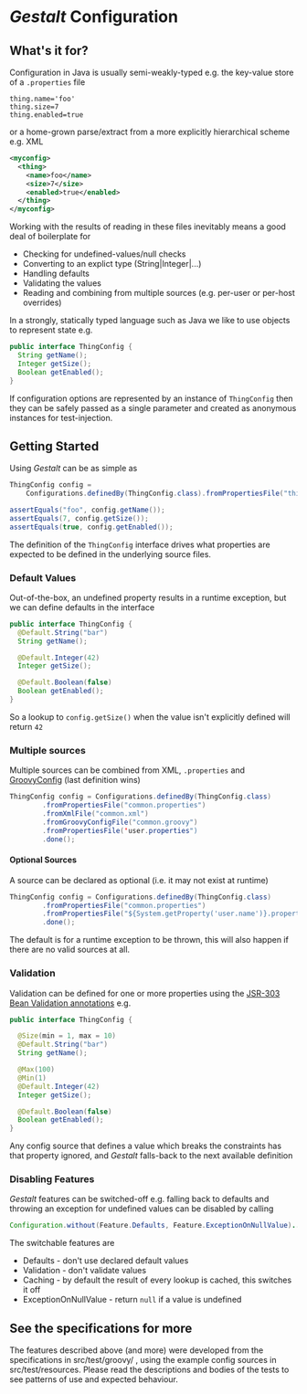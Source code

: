 # *Gestalt* Configuration

## What's it for?
Configuration in Java is usually semi-weakly-typed e.g. the key-value store of a `.properties` file

```properties
thing.name='foo'
thing.size=7
thing.enabled=true
```

or a home-grown parse/extract from a more explicitly hierarchical scheme e.g. XML

```xml
<myconfig>
  <thing>
    <name>foo</name>
    <size>7</size>
    <enabled>true</enabled>
  </thing>
</myconfig>
```

Working with the results of reading in these files inevitably means a good deal of boilerplate for

* Checking for undefined-values/null checks
* Converting to an explict type (String|Integer|...)
* Handling defaults
* Validating the values
* Reading and combining from multiple sources (e.g. per-user or per-host overrides)

In a strongly, statically typed language such as Java we like to use objects to represent state e.g.

```java
public interface ThingConfig {
  String getName();
  Integer getSize();
  Boolean getEnabled();
}
```

If configuration options are represented by an instance of `ThingConfig` then they can be safely passed as a single
parameter and created as anonymous instances for test-injection.

## Getting Started

Using *Gestalt* can be as simple as

```java
ThingConfig config =
    Configurations.definedBy(ThingConfig.class).fromPropertiesFile("thing.properties").done();

assertEquals("foo", config.getName());
assertEquals(7, config.getSize());
assertEquals(true, config.getEnabled());
```

The definition of the ```ThingConfig``` interface drives what properties are expected to be defined in the underlying source files.


### Default Values
Out-of-the-box, an undefined property results in a runtime exception, but we can define defaults in the interface

```java
public interface ThingConfig {
  @Default.String("bar")
  String getName();

  @Default.Integer(42)
  Integer getSize();

  @Default.Boolean(false)
  Boolean getEnabled();
}
```

So a lookup to ```config.getSize()``` when the value isn't explicitly defined will return ```42```

### Multiple sources

Multiple sources can be combined from XML, ```.properties``` and [GroovyConfig](http://groovy.codehaus.org/gapi/groovy/util/ConfigSlurper.html) (last definition wins)

```java
ThingConfig config = Configurations.definedBy(ThingConfig.class)
        .fromPropertiesFile("common.properties")
        .fromXmlFile("common.xml")
        .fromGroovyConfigFile("common.groovy")
        .fromPropertiesFile('user.properties")
        .done();
```

#### Optional Sources

A source can be declared as optional (i.e. it may not exist at runtime)

```java
ThingConfig config = Configurations.definedBy(ThingConfig.class)
        .fromPropertiesFile("common.properties")
        .fromPropertiesFile("${System.getProperty('user.name')}.properties", isOptional)
        .done();
```

The default is for a runtime exception to be thrown, this will also happen if there are no valid sources at all.

### Validation

Validation can be defined for one or more properties using the [JSR-303 Bean Validation annotations](http://docs.oracle.com/javaee/6/api/javax/validation/constraints/package-summary.html)  e.g.

```java
public interface ThingConfig {

  @Size(min = 1, max = 10)
  @Default.String("bar")
  String getName();

  @Max(100)
  @Min(1)
  @Default.Integer(42)
  Integer getSize();

  @Default.Boolean(false)
  Boolean getEnabled();
}
```

Any config source that defines a value which breaks the constraints has that property ignored, and *Gestalt* falls-back to the next available definition

### Disabling Features

*Gestalt* features can be switched-off e.g. falling back to defaults and throwing an exception for undefined values can be disabled by calling

```java
Configuration.without(Feature.Defaults, Feature.ExceptionOnNullValue)...

```

The switchable features are

* Defaults - don't use declared default values
* Validation - don't validate values
* Caching - by default the result of every lookup is cached, this switches it off
* ExceptionOnNullValue - return ```null``` if a value is undefined


## See the specifications for more

The features described above (and more) were developed from the specifications in src/test/groovy/ , using the example config sources in src/test/resources.
Please read the descriptions and bodies of the tests to see patterns of use and expected behaviour.